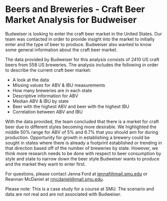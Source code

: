# Beers and Breweries - Craft Beer Market Analysis for Budweiser

Budweiser is looking to enter the craft beer market in the United States. Our team was contacted in order to provide insight into the market to initially enter and the type of beer to produce. Budweiser also wanted to know some general information about the craft beer market.

The data provided by Budweiser for this analysis consists of 2410 US craft beers from 558 US breweries. The analysis includes the following in order to describe the current craft beer market:

* A look at the data
* Missing values for ABV & IBU measurements
* How many breweries are in each state
* Descriptive information for ABV
* Median ABV & IBU by state
* Beer with the highest ABV and beer with the highest IBU
* Correlation between ABV and IBU

With the data provided, the team concluded that there is a market for craft beer due to different styles becoming more desirable.  We highlighted the middle 50% range for ABV of 5% and 6.7% that you should aim for during production. Opportunity for growth in establishing a brewery could be sought in states where there is already a footprint established or trending in that direction based off of the number of breweries by state. However, we think more research needs to be done with respect to beer consumption by style and state to narrow down the beer style Budweiser wants to produce and the market they want to enter first.

For questions, please contact Jenna Ford at jennaf@mail.smu.edu or Reannan McDaniel at rmcdaniel@mail.smu.edu.

Please note: This is a case study for a course at SMU. The scenario and data are not real and are not associated with Budweiser.
